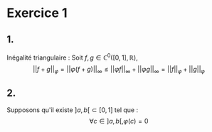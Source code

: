 # Exercice 1
## 1.
Inégalité triangulaire : 
Soit $f, g \in \mathbb{C}^{0}([0, 1], \mathbb{R})$, 
$$\left|\left| f + g \right|\right|_{\varphi} = \left|\left| \varphi(f+g) \right|\right| _{\infty} \leq \left|\left| \varphi f \right|\right| _{\infty}+ \left|\left| \varphi g \right|\right| _{\infty} = \left|\left| f \right|\right| _{\varphi} +\left|\left| g \right|\right| _{\varphi}$$


## 2.
Supposons qu'il existe $]a, b[ \subset [0, 1]$ tel que :
$$\forall c \in ]a, b[, \varphi(c) = 0$$
